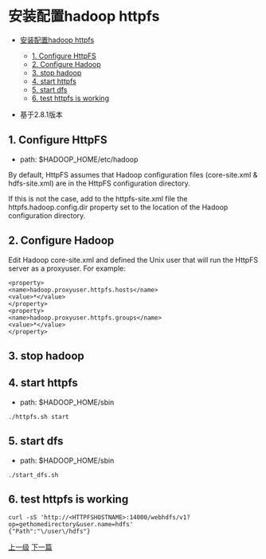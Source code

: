 # 安装配置hadoop httpfs

* [安装配置hadoop httpfs](#安装配置hadoop-httpfs)
	* [1. Configure HttpFS](#1-configure-httpfs)
	* [2. Configure Hadoop](#2-configure-hadoop)
	* [3. stop hadoop](#3-stop-hadoop)
	* [4. start httpfs](#4-start-httpfs)
	* [5. start dfs](#5-start-dfs)
	* [6. test httpfs is working](#6-test-httpfs-is-working)


* 基于2.8.1版本

## 1. Configure HttpFS

* path:   $HADOOP_HOME/etc/hadoop

By default, HttpFS assumes that Hadoop configuration files (core-site.xml & hdfs-site.xml) are in the HttpFS configuration directory.

If this is not the case, add to the httpfs-site.xml file the httpfs.hadoop.config.dir property set to the location of the Hadoop configuration directory.

## 2. Configure Hadoop

Edit Hadoop core-site.xml and defined the Unix user that will run the HttpFS server as a proxyuser. For example:

```
<property>
<name>hadoop.proxyuser.httpfs.hosts</name>
<value>*</value>
</property>
<property>
<name>hadoop.proxyuser.httpfs.groups</name>
<value>*</value>
</property>
```

## 3. stop hadoop

## 4. start httpfs

* path: $HADOOP_HOME/sbin

```shell
./httpfs.sh start
```

## 5. start dfs

* path: $HADOOP_HOME/sbin

```shell
./start_dfs.sh
```

## 6. test httpfs is working

```shell
curl -sS 'http://<HTTPFSHOSTNAME>:14000/webhdfs/v1?op=gethomedirectory&user.name=hdfs'
{"Path":"\/user\/hdfs"}
```


[上一级](base.md)
[下一篇](docker.md)
